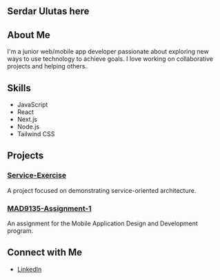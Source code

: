 ## Serdar Ulutas here

## About Me

I'm a junior web/mobile app developer passionate about exploring new ways to use technology to achieve goals. I love working on collaborative projects and helping others.

## Skills

- JavaScript
- React
- Next.js
- Node.js
- Tailwind CSS

## Projects

### [Service-Exercise](https://github.com/ulut0002/Service-Exercise)

A project focused on demonstrating service-oriented architecture.

### [MAD9135-Assignment-1](https://github.com/ulut0002/MAD9135-Assignment-1)

An assignment for the Mobile Application Design and Development program.

## Connect with Me

- [LinkedIn](https://www.linkedin.com/in/serdarulutas/)

